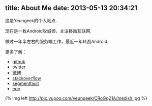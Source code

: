 title: About Me
date: 2013-05-13 20:34:21
---
这是Yeungeek的个人站点. <br>

现在是一枚Android攻城师，关注移动互联网.<br>

做过一年半左右的服务端工作，最近一年转战Android.<br>

更多了解：<br>
- [github](https://github.com/yeungeek) <br>
- [twitter](https://twitter.com/yeungeek) <br>
- [微博](http://weibo.com/springyounger) <br>
- [stackoverflow](http://stackoverflow.com/users/943667/yeungeek) <br>
- [segmentfault](http://segmentfault.com/u/yeungeek) <br>
- [eoe](http://my.eoe.cn/128392)


{% img left http://pic.yupoo.com/yeungeek/CRoGq21A/medish.jpg %}